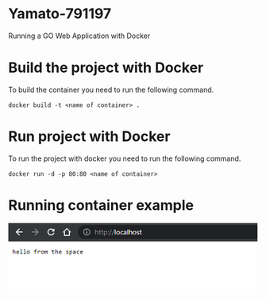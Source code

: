# Yamato-791197
Running a GO Web Application with Docker

# Build the project with Docker
To build the container you need to run the following command.

```
docker build -t <name of container> .
```

# Run project with Docker
To run the project with docker you need to run the following command.

```
docker run -d -p 80:80 <name of container>
```

# Running container example
![Example](/images/running-docker-container.PNG)
